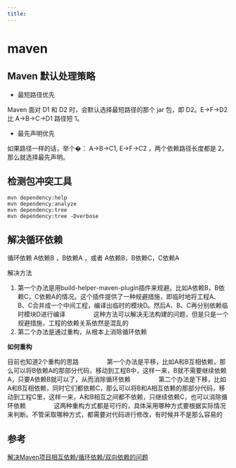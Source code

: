```yaml
---
title:
---
```

# maven  

## Maven 默认处理策略

* 最短路径优先

Maven 面对 D1 和 D2 时，会默认选择最短路径的那个 jar 包，即 D2。E->F->D2 比 A->B->C->D1 路径短 1。
* 最先声明优先

如果路径一样的话，举个�： A->B->C1, E->F->C2 ，两个依赖路径长度都是 2，那么就选择最先声明。

## 检测包冲突工具

```aidl
mvn dependency:help
mvn dependency:analyze
mvn dependency:tree
mvn dependency:tree -Dverbose
```

## 解决循环依赖

循环依赖 A依赖B ，B依赖A ，或者 A依赖B，B依赖C，C依赖A



解决方法　

1. 第一个办法是用build-helper-maven-plugin插件来规避。比如A依赖B，B依赖C，C依赖A的情况。这个插件提供了一种规避措施，即临时地将工程A、B、C合并成一个中间工程，编译出临时的模块D。然后A、B、C再分别依赖临时模块D进行编译
   　　
   　　这种方法可以解决无法构建的问题，但是只是一个规避措施，工程的依赖关系依然是混乱的
2. 第二个办法是通过重构，从根本上消除循环依赖

**如何重构**

目前也知道2个重构的思路
　　
　　第一个办法是平移，比如A和B互相依赖，那么可以将B依赖A的那部分代码，移动到工程B中，这样一来，B就不需要继续依赖A，只要A依赖B就可以了，从而消除循环依赖
　　
　　第二个办法是下移，比如A和B互相依赖，同时它们都依赖C，那么可以将B和A相互依赖的那部分代码，移动到工程C里，这样一来，A和B相互之间都不依赖，只继续依赖C，也可以消除循环依赖
　　
　　这两种重构方式都是可行的，具体采用哪种方式要根据实际情况来判断。不管采取哪种方式，都需要对代码进行修改，有时候并不是那么容易的



## 参考

[解决Maven项目相互依赖/循环依赖/双向依赖的问题](https://blog.csdn.net/leolu007/article/details/53079875)